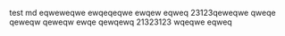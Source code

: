 test md
eqweweqwe
ewqeqeqwe
ewqew
eqweq
23123qeweqwe
qweqe
qeweqw
qeweqw
ewqe
qewqewq
21323123
wqeqwe
eqweq
